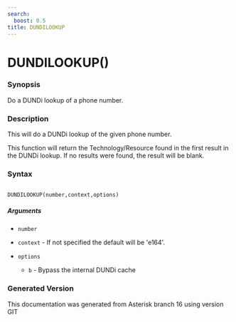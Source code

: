 ```yaml
---
search:
  boost: 0.5
title: DUNDILOOKUP
---
```


# DUNDILOOKUP()

### Synopsis

Do a DUNDi lookup of a phone number.

### Description

This will do a DUNDi lookup of the given phone number.<br>

This function will return the Technology/Resource found in the first result in the DUNDi lookup. If no results were found, the result will be blank.<br>


### Syntax


```

DUNDILOOKUP(number,context,options)
```
##### Arguments


* `number`

* `context` - If not specified the default will be 'e164'.<br>

* `options`

    * `b` - Bypass the internal DUNDi cache<br>



### Generated Version

This documentation was generated from Asterisk branch 16 using version GIT 